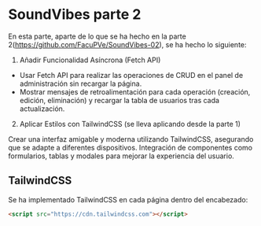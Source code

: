 # SoundVibes parte 2

En esta parte, aparte de lo que se ha hecho en la parte 2(https://github.com/FacuPVe/SoundVibes-02), se ha hecho lo siguiente:

1. Añadir Funcionalidad Asíncrona (Fetch API)

- Usar Fetch API para realizar las operaciones de CRUD en el panel de administración sin recargar la página.
- Mostrar mensajes de retroalimentación para cada operación (creación, edición, eliminación) y recargar la tabla de usuarios tras cada actualización.

2. Aplicar Estilos con TailwindCSS (se lleva aplicando desde la parte 1)

Crear una interfaz amigable y moderna utilizando TailwindCSS, asegurando que se adapte a diferentes dispositivos.
Integración de componentes como formularios, tablas y modales para mejorar la experiencia del usuario.


## TailwindCSS

Se ha implementado TailwindCSS en cada página dentro del encabezado:
```HTML
<script src="https://cdn.tailwindcss.com"></script>
```